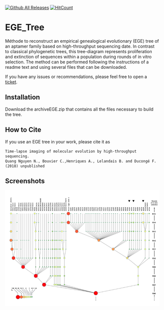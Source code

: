 [![Github All Releases](https://img.shields.io/github/downloads/AptaFred/EGE_tree/total.svg)](https://github.com/AptaFred/EGE_tree/releases)
[![HitCount](http://hits.dwyl.io/AptaFred/EGE_tree.svg)](http://hits.dwyl.io/AptaFred/EGE_tree)

# EGE_Tree
Méthode to reconstruct an empirical genealogical evolutionary (EGE) tree of an aptamer family based on high-throughput sequencing date.
In contrast to classical phylogenetic trees, this tree-diagram represents proliferation and extinction of sequences within a population during rounds of in vitro selection.
The method can be performed following the instructions of a readme text and using several files that can be downloaded.

If you have any issues or recommendations, please feel free to open a [ticket](https://github.com/AptaFred/EGE_tree/issues).

## Installation
Download the archiveEGE.zip that contains all the files necessary to build the tree.

## How to Cite
If you use an EGE tree in your work, please cite it as
```
Time-lapse imaging of molecular evolution by high-throughput sequencing. 
Quang Nguyen N., Bouvier C.,Henriques A., Lelandais B. and Ducongé F. (2018) unpublished
```
## Screenshots
![image](https://github.com/AptaFred/EGE_tree/blob/master/screenshot1.png)
